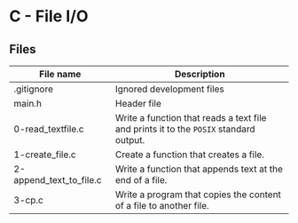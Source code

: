 # C - File I/O

## Files

| File name               | Description                                                                           |
| ----------------------- | ------------------------------------------------------------------------------------- |
| .gitignore              | Ignored development files                                                             |
| main.h                  | Header file                                                                           |
| 0-read_textfile.c       | Write a function that reads a text file and prints it to the `POSIX` standard output. |
| 1-create_file.c         | Create a function that creates a file.                                                |
| 2-append_text_to_file.c | Write a function that appends text at the end of a file.                              |
| 3-cp.c                  | Write a program that copies the content of a file to another file.                    |

